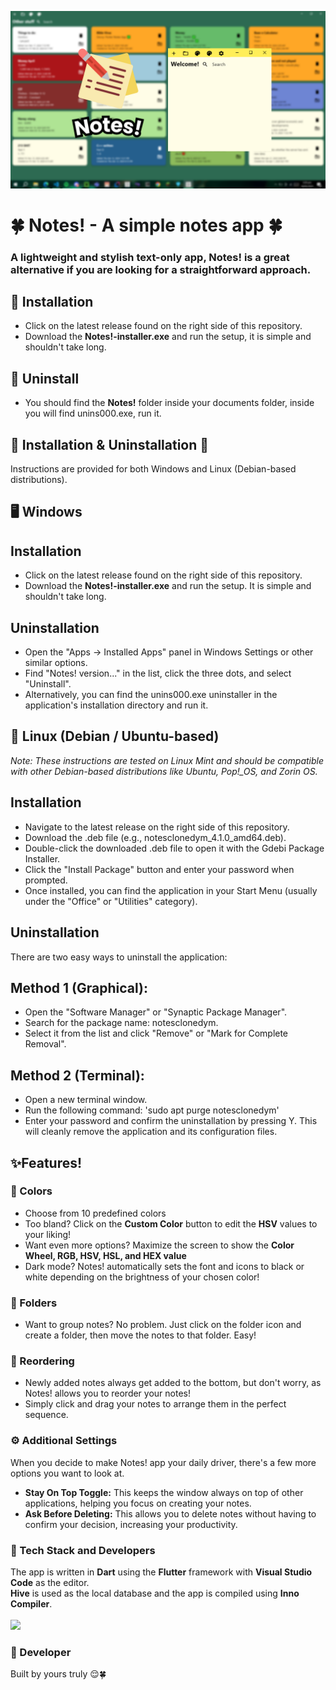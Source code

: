 ![Header](./Notes!-Banner.png)

# 🍀 Notes! - A simple notes app 🍀

### A lightweight and stylish **text-only** app, Notes! is a great alternative if you are looking for a straightforward approach.

## 💾 Installation
- Click on the latest release found on the right side of this repository.
- Download the **Notes!-installer.exe** and run the setup, it is simple and shouldn't take long.

## 🚮 Uninstall
- You should find the **Notes!** folder inside your documents folder, inside you will find unins000.exe, run it.

## 💾 Installation & Uninstallation 🚮
Instructions are provided for both Windows and Linux (Debian-based distributions).

## 🖥️ Windows
Installation
--
- Click on the latest release found on the right side of this repository.
- Download the **Notes!-installer.exe** and run the setup. It is simple and shouldn't take long.

Uninstallation
--
- Open the "Apps -> Installed Apps" panel in Windows Settings or other similar options.
- Find "Notes! version..." in the list, click the three dots, and select "Uninstall".
- Alternatively, you can find the unins000.exe uninstaller in the application's installation directory and run it.

## 🐧 Linux (Debian / Ubuntu-based)
*Note: These instructions are tested on Linux Mint and should be compatible with other Debian-based distributions like Ubuntu, Pop!_OS, and Zorin OS.*

Installation
--
- Navigate to the latest release on the right side of this repository.
- Download the .deb file (e.g., notesclonedym_4.1.0_amd64.deb).
- Double-click the downloaded .deb file to open it with the Gdebi Package Installer.
- Click the "Install Package" button and enter your password when prompted.
- Once installed, you can find the application in your Start Menu (usually under the "Office" or "Utilities" category).

Uninstallation
--
There are two easy ways to uninstall the application:
## Method 1 (Graphical):
- Open the "Software Manager" or "Synaptic Package Manager".
- Search for the package name: notesclonedym.
- Select it from the list and click "Remove" or "Mark for Complete Removal".

## Method 2 (Terminal):
- Open a new terminal window.
- Run the following command:
'sudo apt purge notesclonedym'
- Enter your password and confirm the uninstallation by pressing Y. This will cleanly remove the application and its configuration files.

## ✨Features!

### 🎨 Colors
- Choose from 10 predefined colors
- Too bland? Click on the **Custom Color** button to edit the **HSV** values to your liking!
- Want even more options? Maximize the screen to show the **Color Wheel, RGB, HSV, HSL, and HEX value**
- Dark mode? Notes! automatically sets the font and icons to black or white depending on the brightness of your chosen color!

### 📂 Folders
- Want to group notes? No problem. Just click on the folder icon and create a folder, then move the notes to that folder. Easy!

### 🔄 Reordering
- Newly added notes always get added to the bottom, but don't worry, as Notes! allows you to reorder your notes!
- Simply click and drag your notes to arrange them in the perfect sequence.
  
### ⚙️ Additional Settings
When you decide to make Notes! app your daily driver, there's a few more options you want to look at.
- **Stay On Top Toggle:** This keeps the window always on top of other applications, helping you focus on creating your notes.
- **Ask Before Deleting:** This allows you to delete notes without having to confirm your decision, increasing your productivity.

### 🚀 Tech Stack and Developers
The app is written in **Dart** using the **Flutter** framework with **Visual Studio Code** as the editor.<br>
**Hive** is used as the local database and the app is compiled using **Inno Compiler**.<br><br>
<img src="https://skillicons.dev/icons?i=dart,flutter,vscode" />

### 💪 Developer
Built by yours truly 😌🍀
